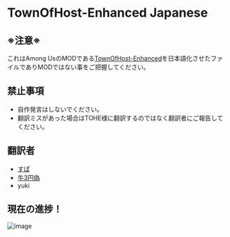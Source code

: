 # TownOfHost-Enhanced Japanese
## ※注意※
これはAmong UsのMODである[TownOfHost-Enhanced](https://github.com/EnhancedNetwork/TownofHost-Enhanced)を日本語化させたファイルでありMODではない事をご把握してください。
## 禁止事項
- 自作発言はしないでください。
- 翻訳ミスがあった場合はTOHE様に翻訳するのではなく翻訳者にご報告してください。
## 翻訳者
- [すぱ](https://github.com/Xx-SuperBall-xX)
- [牛3円偽](https://github.com/usi3ennnise)
- yuki
## 現在の進捗！
![image](https://github.com/user-attachments/assets/a05d8ba2-b7d8-4f43-9793-83e6a1aafe7e)
